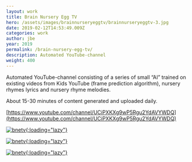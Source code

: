 ```yaml
---
layout: work
title: Brain Nursery Egg TV
hero: /assets/images/brainnurseryeggtv/brainnurseryeggtv-3.jpg
date: 2019-02-12T14:53:49.009Z
categories: work
author: jbe
year: 2019
permalink: /brain-nursery-egg-tv/
description: Automated YouTube-channel
weight: 400
---
```


Automated YouTube-channel consisting of a series of small “AI” trained on existing videos from Kids YouTube (frame prediction algorithm), nursery rhymes lyrics and nursery rhyme melodies. 


About 15-30 minutes of content generated and uploaded daily.


[https://www.youtube.com/channel/UCiPXKXg9wP5Rgu2YdAVYWDQ](https://www.youtube.com/channel/UCiPXKXg9wP5Rgu2YdAVYWDQ)

[![bnetv](/assets/images/brainnurseryeggtv/brainnurseryeggtv-0.jpg){:loading="lazy"}](/assets/images/brainnurseryeggtv/brainnurseryeggtv-0.jpg)

[![bnetv](/assets/images/brainnurseryeggtv/brainnurseryeggtv-2.jpg){:loading="lazy"}](/assets/images/brainnurseryeggtv/brainnurseryeggtv-2.jpg)

[![bnetv](/assets/images/brainnurseryeggtv/brainnurseryeggtv-1.jpg){:loading="lazy"}](/assets/images/brainnurseryeggtv/brainnurseryeggtv-1.jpg)